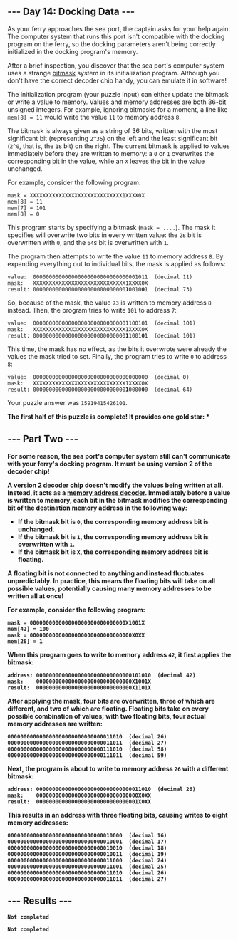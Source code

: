 <article class="day-desc"><h2>--- Day 14: Docking Data ---</h2><p>As your ferry approaches the sea port, the captain asks for your help again. The computer system that runs this port isn't compatible with the docking program on the ferry, so the docking parameters aren't being correctly initialized in the docking program's memory.</p>
<p>After a brief inspection, you discover that the sea port's computer system uses a strange <a href="https://en.wikipedia.org/wiki/Mask_(computing)" target="_blank">bitmask</a> system in its initialization program. Although you don't have the correct decoder chip handy, you can emulate it in software!</p>
<p>The initialization program (your puzzle input) can either update the bitmask or write a value to memory.  Values and memory addresses are both 36-bit unsigned integers.  For example, ignoring bitmasks for a moment, a line like <code>mem[8] = 11</code> would write the value <code>11</code> to memory address <code>8</code>.</p>
<p>The bitmask is always given as a string of 36 bits, written with the most significant bit (representing <code>2^35</code>) on the left and the least significant bit (<code>2^0</code>, that is, the <code>1</code>s bit) on the right. The current bitmask is applied to values immediately before they are written to memory: a <code>0</code> or <code>1</code> overwrites the corresponding bit in the value, while an <code>X</code> leaves the bit in the value unchanged.</p>
<p>For example, consider the following program:</p>
<pre><code>mask = XXXXXXXXXXXXXXXXXXXXXXXXXXXXX1XXXX0X
mem[8] = 11
mem[7] = 101
mem[8] = 0
</code></pre>
<p>This program starts by specifying a bitmask (<code>mask = ....</code>). The mask it specifies will overwrite two bits in every written value: the <code>2</code>s bit is overwritten with <code>0</code>, and the <code>64</code>s bit is overwritten with <code>1</code>.</p>
<p>The program then attempts to write the value <code>11</code> to memory address <code>8</code>. By expanding everything out to individual bits, the mask is applied as follows:</p>
<pre><code>value:  000000000000000000000000000000001011  (decimal 11)
mask:   XXXXXXXXXXXXXXXXXXXXXXXXXXXXX1XXXX0X
result: 00000000000000000000000000000<b>1</b>0010<b>0</b>1  (decimal 73)
</code></pre>
<p>So, because of the mask, the value <code>73</code> is written to memory address <code>8</code> instead. Then, the program tries to write <code>101</code> to address <code>7</code>:</p>
<pre><code>value:  000000000000000000000000000001100101  (decimal 101)
mask:   XXXXXXXXXXXXXXXXXXXXXXXXXXXXX1XXXX0X
result: 00000000000000000000000000000<b>1</b>1001<b>0</b>1  (decimal 101)
</code></pre>
<p>This time, the mask has no effect, as the bits it overwrote were already the values the mask tried to set. Finally, the program tries to write <code>0</code> to address <code>8</code>:</p>
<pre><code>value:  000000000000000000000000000000000000  (decimal 0)
mask:   XXXXXXXXXXXXXXXXXXXXXXXXXXXXX1XXXX0X
result: 00000000000000000000000000000<b>1</b>0000<b>0</b>0  (decimal 64)
</code></pre>



</article>
<p>Your puzzle answer was <code>15919415426101</code>.</p><p class="day-success"><b>The first half of this puzzle is complete! It provides one gold star: *</p>
<article class="day-desc"><h2 id="part2">--- Part Two ---</h2><p>For some reason, the sea port's computer system still can't communicate with your ferry's docking program. It must be using <b>version 2</b> of the decoder chip!</p>
<p>A version 2 decoder chip doesn't modify the values being written at all.  Instead, it acts as a <a href="https://www.youtube.com/watch?v=PvfhANgLrm4" target="_blank">memory address decoder</a>. Immediately before a value is written to memory, each bit in the bitmask modifies the corresponding bit of the destination <b>memory address</b> in the following way:</p>
<ul>
<li>If the bitmask bit is <code>0</code>, the corresponding memory address bit is <b>unchanged</b>.</li>
<li>If the bitmask bit is <code>1</code>, the corresponding memory address bit is <b>overwritten with <code>1</code></b>.</li>
<li>If the bitmask bit is <code>X</code>, the corresponding memory address bit is <span title="Technically, since you're on a boat, they're all floating."><b>floating</b></span>.</li>
</ul>
<p>A <b>floating</b> bit is not connected to anything and instead fluctuates unpredictably. In practice, this means the floating bits will take on <b>all possible values</b>, potentially causing many memory addresses to be written all at once!</p>
<p>For example, consider the following program:</p>
<pre><code>mask = 000000000000000000000000000000X1001X
mem[42] = 100
mask = 00000000000000000000000000000000X0XX
mem[26] = 1
</code></pre>
<p>When this program goes to write to memory address <code>42</code>, it first applies the bitmask:</p>
<pre><code>address: 000000000000000000000000000000101010  (decimal 42)
mask:    000000000000000000000000000000X1001X
result:  000000000000000000000000000000<b>X1</b>10<b>1X</b>
</code></pre>
<p>After applying the mask, four bits are overwritten, three of which are different, and two of which are <b>floating</b>. Floating bits take on every possible combination of values; with two floating bits, four actual memory addresses are written:</p>
<pre><code>000000000000000000000000000000<b>0</b>1101<b>0</b>  (decimal 26)
000000000000000000000000000000<b>0</b>1101<b>1</b>  (decimal 27)
000000000000000000000000000000<b>1</b>1101<b>0</b>  (decimal 58)
000000000000000000000000000000<b>1</b>1101<b>1</b>  (decimal 59)
</code></pre>
<p>Next, the program is about to write to memory address <code>26</code> with a different bitmask:</p>
<pre><code>address: 000000000000000000000000000000011010  (decimal 26)
mask:    00000000000000000000000000000000X0XX
result:  00000000000000000000000000000001<b>X</b>0<b>XX</b>
</code></pre>
<p>This results in an address with three floating bits, causing writes to <b>eight</b> memory addresses:</p>
<pre><code>00000000000000000000000000000001<b>0</b>0<b>00</b>  (decimal 16)
00000000000000000000000000000001<b>0</b>0<b>01</b>  (decimal 17)
00000000000000000000000000000001<b>0</b>0<b>10</b>  (decimal 18)
00000000000000000000000000000001<b>0</b>0<b>11</b>  (decimal 19)
00000000000000000000000000000001<b>1</b>0<b>00</b>  (decimal 24)
00000000000000000000000000000001<b>1</b>0<b>01</b>  (decimal 25)
00000000000000000000000000000001<b>1</b>0<b>10</b>  (decimal 26)
00000000000000000000000000000001<b>1</b>0<b>11</b>  (decimal 27)
</code></pre>


</article>
<form method="post" action="14/answer"><input type="hidden" name="level" value="2"></form>
<h2>--- Results ---</h2>
<pre><code>Not completed</code></pre>
<pre><code>Not completed</code></pre>